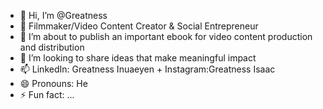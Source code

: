 - 👋 Hi, I’m @Greatness
- 👀 Filmmaker/Video Content Creator & Social Entrepreneur
- 🌱 I’m about to publish an important ebook for video content production and distribution
- 💞️ I’m looking to share ideas that make meaningful impact
- 📫 LinkedIn: Greatness Inuaeyen + Instagram:Greatness Isaac
- 😄 Pronouns: He
- ⚡ Fun fact: ...

<!---
Greatness-hub/Greatness-hub is a ✨ special ✨ repository because its `README.md` (this file) appears on your GitHub profile.
You can click the Preview link to take a look at your changes.
--->
